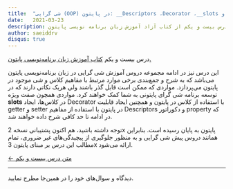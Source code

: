 ```yaml
---
title:  "شی گرایی (OOP) در پایتون: __Descriptors ،Decorator ،__slots و property@"
date:   2021-03-23
description: درس بیست و یکم از کتاب آزاد آموزش زبان برنامه نویسی پایتون.
author: saeiddrv
disqus: true
---
```


درس بیست و یکم [کتاب آموزش زبان برنامه‌نویسی پایتون.](http://coderz.ir/python)

این درس نیز در ادامه مجموعه دروس آموزش شی گرایی در زبان برنامه‌نویسی پایتون می‌باشد که به شرح و جمع‌بندی برخی موارد مرتبط با مفاهیم کلاس و شی موجود در پایتون می‌پردازد. مواردی که ممکن است قابل گذر باشند ولی هریک نکاتی دارند که در توسعه برنامه شی گرای پایتونی به شما کمک خواهند کرد. مواردی همچون صفت ویژه __slots__ در کلاس‌ها، ایجاد Decorator با استفاده از کلاس در پایتون و همچنین ایجاد قابلیت getter و setter در پایتون با استفاده از مفاهیم Descriptors و دکوراتور property که در ادامه تا حد کافی شرح داده خواهند شد.

توجه داشته باشید، هم اکنون پشتیبانی نسخه 2x پایتون به پایان رسیده است. بنابراین همانند دروس پیش شی گرایی و به منظور جلوگیری از پیچیدگی‌های غیر ضروری، تمام مطالب این درس بر مبنای پایتون 3x ارائه می‌شود.




[← متن درس بیست و یکم](https://python.coderz.ir/lessons/l21.html)



---

دیدگاه و سوال‌های خود را در همین‌جا مطرح نمایید.
